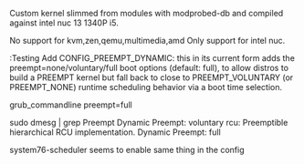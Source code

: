 Custom kernel slimmed from modules with modprobed-db and compiled against intel nuc 13 1340P i5.

No support for kvm,zen,qemu,multimedia,amd
Only support for intel nuc.

:Testing
Add CONFIG_PREEMPT_DYNAMIC: this in its current form adds the
preempt=none/voluntary/full boot options (default: full),
to allow distros to build a PREEMPT kernel but fall back to
close to PREEMPT_VOLUNTARY (or PREEMPT_NONE) runtime scheduling
behavior via a boot time selection.

grub_commandline preempt=full

sudo dmesg | grep Preempt
Dynamic Preempt: voluntary
rcu: Preemptible hierarchical RCU implementation.
Dynamic Preempt: full

system76-scheduler seems to enable same thing in the config
